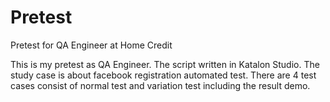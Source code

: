 # Pretest
Pretest for QA Engineer at Home Credit

This is my pretest as QA Engineer. The script written in Katalon Studio. The study case is about facebook registration automated test. 
There are 4 test cases consist of normal test and variation test including the result demo. 
